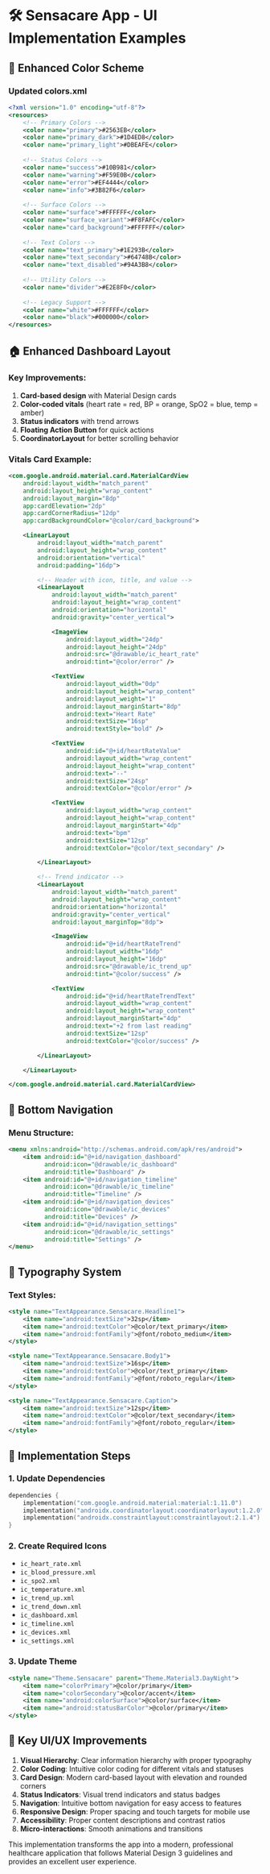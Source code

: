 # 🛠️ Sensacare App - UI Implementation Examples

## 🎨 **Enhanced Color Scheme**

### **Updated colors.xml**
```xml
<?xml version="1.0" encoding="utf-8"?>
<resources>
    <!-- Primary Colors -->
    <color name="primary">#2563EB</color>
    <color name="primary_dark">#1D4ED8</color>
    <color name="primary_light">#DBEAFE</color>
    
    <!-- Status Colors -->
    <color name="success">#10B981</color>
    <color name="warning">#F59E0B</color>
    <color name="error">#EF4444</color>
    <color name="info">#3B82F6</color>
    
    <!-- Surface Colors -->
    <color name="surface">#FFFFFF</color>
    <color name="surface_variant">#F8FAFC</color>
    <color name="card_background">#FFFFFF</color>
    
    <!-- Text Colors -->
    <color name="text_primary">#1E293B</color>
    <color name="text_secondary">#64748B</color>
    <color name="text_disabled">#94A3B8</color>
    
    <!-- Utility Colors -->
    <color name="divider">#E2E8F0</color>
    
    <!-- Legacy Support -->
    <color name="white">#FFFFFF</color>
    <color name="black">#000000</color>
</resources>
```

## 🏠 **Enhanced Dashboard Layout**

### **Key Improvements**:
1. **Card-based design** with Material Design cards
2. **Color-coded vitals** (heart rate = red, BP = orange, SpO2 = blue, temp = amber)
3. **Status indicators** with trend arrows
4. **Floating Action Button** for quick actions
5. **CoordinatorLayout** for better scrolling behavior

### **Vitals Card Example**:
```xml
<com.google.android.material.card.MaterialCardView
    android:layout_width="match_parent"
    android:layout_height="wrap_content"
    android:layout_margin="8dp"
    app:cardElevation="2dp"
    app:cardCornerRadius="12dp"
    app:cardBackgroundColor="@color/card_background">

    <LinearLayout
        android:layout_width="match_parent"
        android:layout_height="wrap_content"
        android:orientation="vertical"
        android:padding="16dp">

        <!-- Header with icon, title, and value -->
        <LinearLayout
            android:layout_width="match_parent"
            android:layout_height="wrap_content"
            android:orientation="horizontal"
            android:gravity="center_vertical">

            <ImageView
                android:layout_width="24dp"
                android:layout_height="24dp"
                android:src="@drawable/ic_heart_rate"
                android:tint="@color/error" />

            <TextView
                android:layout_width="0dp"
                android:layout_height="wrap_content"
                android:layout_weight="1"
                android:layout_marginStart="8dp"
                android:text="Heart Rate"
                android:textSize="16sp"
                android:textStyle="bold" />

            <TextView
                android:id="@+id/heartRateValue"
                android:layout_width="wrap_content"
                android:layout_height="wrap_content"
                android:text="--"
                android:textSize="24sp"
                android:textColor="@color/error" />

            <TextView
                android:layout_width="wrap_content"
                android:layout_height="wrap_content"
                android:layout_marginStart="4dp"
                android:text="bpm"
                android:textSize="12sp"
                android:textColor="@color/text_secondary" />

        </LinearLayout>

        <!-- Trend indicator -->
        <LinearLayout
            android:layout_width="match_parent"
            android:layout_height="wrap_content"
            android:orientation="horizontal"
            android:gravity="center_vertical"
            android:layout_marginTop="8dp">

            <ImageView
                android:id="@+id/heartRateTrend"
                android:layout_width="16dp"
                android:layout_height="16dp"
                android:src="@drawable/ic_trend_up"
                android:tint="@color/success" />

            <TextView
                android:id="@+id/heartRateTrendText"
                android:layout_width="wrap_content"
                android:layout_height="wrap_content"
                android:layout_marginStart="4dp"
                android:text="+2 from last reading"
                android:textSize="12sp"
                android:textColor="@color/success" />

        </LinearLayout>

    </LinearLayout>

</com.google.android.material.card.MaterialCardView>
```

## 🧭 **Bottom Navigation**

### **Menu Structure**:
```xml
<menu xmlns:android="http://schemas.android.com/apk/res/android">
    <item android:id="@+id/navigation_dashboard" 
          android:icon="@drawable/ic_dashboard" 
          android:title="Dashboard" />
    <item android:id="@+id/navigation_timeline" 
          android:icon="@drawable/ic_timeline" 
          android:title="Timeline" />
    <item android:id="@+id/navigation_devices" 
          android:icon="@drawable/ic_devices" 
          android:title="Devices" />
    <item android:id="@+id/navigation_settings" 
          android:icon="@drawable/ic_settings" 
          android:title="Settings" />
</menu>
```

## 🎨 **Typography System**

### **Text Styles**:
```xml
<style name="TextAppearance.Sensacare.Headline1">
    <item name="android:textSize">32sp</item>
    <item name="android:textColor">@color/text_primary</item>
    <item name="android:fontFamily">@font/roboto_medium</item>
</style>

<style name="TextAppearance.Sensacare.Body1">
    <item name="android:textSize">16sp</item>
    <item name="android:textColor">@color/text_primary</item>
    <item name="android:fontFamily">@font/roboto_regular</item>
</style>

<style name="TextAppearance.Sensacare.Caption">
    <item name="android:textSize">12sp</item>
    <item name="android:textColor">@color/text_secondary</item>
    <item name="android:fontFamily">@font/roboto_regular</item>
</style>
```

## 🔧 **Implementation Steps**

### **1. Update Dependencies**
```kotlin
dependencies {
    implementation("com.google.android.material:material:1.11.0")
    implementation("androidx.coordinatorlayout:coordinatorlayout:1.2.0")
    implementation("androidx.constraintlayout:constraintlayout:2.1.4")
}
```

### **2. Create Required Icons**
- `ic_heart_rate.xml`
- `ic_blood_pressure.xml`
- `ic_spo2.xml`
- `ic_temperature.xml`
- `ic_trend_up.xml`
- `ic_trend_down.xml`
- `ic_dashboard.xml`
- `ic_timeline.xml`
- `ic_devices.xml`
- `ic_settings.xml`

### **3. Update Theme**
```xml
<style name="Theme.Sensacare" parent="Theme.Material3.DayNight">
    <item name="colorPrimary">@color/primary</item>
    <item name="colorSecondary">@color/accent</item>
    <item name="android:colorSurface">@color/surface</item>
    <item name="android:statusBarColor">@color/primary</item>
</style>
```

## 📱 **Key UI/UX Improvements**

1. **Visual Hierarchy**: Clear information hierarchy with proper typography
2. **Color Coding**: Intuitive color coding for different vitals and statuses
3. **Card Design**: Modern card-based layout with elevation and rounded corners
4. **Status Indicators**: Visual trend indicators and status badges
5. **Navigation**: Intuitive bottom navigation for easy access to features
6. **Responsive Design**: Proper spacing and touch targets for mobile use
7. **Accessibility**: Proper content descriptions and contrast ratios
8. **Micro-interactions**: Smooth animations and transitions

This implementation transforms the app into a modern, professional healthcare application that follows Material Design 3 guidelines and provides an excellent user experience. 